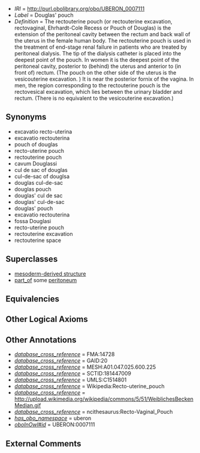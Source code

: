  * *IRI* = http://purl.obolibrary.org/obo/UBERON_0007111
 * *Label* = Douglas' pouch
 * *Definition* = The rectouterine pouch (or rectouterine excavation, rectovaginal, Ehrhardt-Cole Recess or Pouch of Douglas) is the extension of the peritoneal cavity between the rectum and back wall of the uterus in the female human body. The rectouterine pouch is used in the treatment of end-stage renal failure in patients who are treated by peritoneal dialysis. The tip of the dialysis catheter is placed into the deepest point of the pouch. In women it is the deepest point of the peritoneal cavity, posterior to (behind) the uterus and anterior to (in front of) rectum. (The pouch on the other side of the uterus is the vesicouterine excavation. ) It is near the posterior fornix of the vagina. In men, the region corresponding to the rectouterine pouch is the rectovesical excavation, which lies between the urinary bladder and rectum. (There is no equivalent to the vesicouterine excavation.)

## Synonyms

 * excavatio recto-uterina
 * excavatio rectouterina
 * pouch of douglas
 * recto-uterine pouch
 * rectouterine pouch
 * cavum Douglassi
 * cul de sac of douglas
 * cul-de-sac of douglsa
 * douglas cul-de-sac
 * douglas pouch
 * douglas' cul de sac
 * douglas' cul-de-sac
 * douglas' pouch
 * excavatio rectouterina
 * fossa Douglasi
 * recto-uterine pouch
 * rectouterine excavation
 * rectouterine space

## Superclasses

 * [mesoderm-derived structure](../../UBERON/20/UBERON_0004120.md)
 * [part_of](../../BFO/50/BFO_0000050.md) some [peritoneum](../../UBERON/58/UBERON_0002358.md)

## Equivalencies


## Other Logical Axioms


## Other Annotations

 * *[database_cross_reference](../../ef/oboInOwl#hasDbXref.md)* = FMA:14728
 * *[database_cross_reference](../../ef/oboInOwl#hasDbXref.md)* = GAID:20
 * *[database_cross_reference](../../ef/oboInOwl#hasDbXref.md)* = MESH:A01.047.025.600.225
 * *[database_cross_reference](../../ef/oboInOwl#hasDbXref.md)* = SCTID:181447009
 * *[database_cross_reference](../../ef/oboInOwl#hasDbXref.md)* = UMLS:C1514801
 * *[database_cross_reference](../../ef/oboInOwl#hasDbXref.md)* = Wikipedia:Recto-uterine_pouch
 * *[database_cross_reference](../../ef/oboInOwl#hasDbXref.md)* = http://upload.wikimedia.org/wikipedia/commons/5/51/WeiblichesBeckenMedian.gif
 * *[database_cross_reference](../../ef/oboInOwl#hasDbXref.md)* = ncithesaurus:Recto-Vaginal_Pouch
 * *[has_obo_namespace](../../ce/oboInOwl#hasOBONamespace.md)* = uberon
 * *[oboInOwl#id](../../id/oboInOwl#id.md)* = UBERON:0007111

## External Comments

